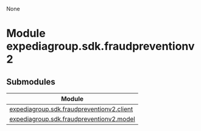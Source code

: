 None

# Module expediagroup.sdk.fraudpreventionv2

## Submodules

| Module                                                                                    |
| ----------------------------------------------------------------------------------------- |
| [expediagroup.sdk.fraudpreventionv2.client](expediagroup.sdk.fraudpreventionv2.client.md) |
| [expediagroup.sdk.fraudpreventionv2.model](expediagroup.sdk.fraudpreventionv2.model.md)   |
